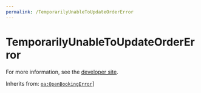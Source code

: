 ```yaml
---
permalink: /TemporarilyUnableToUpdateOrderError
---
```


# TemporarilyUnableToUpdateOrderError


For more information, see the [developer site](https://developer.openactive.io/data-model/types/temporarilyunabletoupdateordererror).

Inherits from: [`oa:OpenBookingError`](https://openactive.io/OpenBookingError)]
